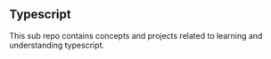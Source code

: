 ## Typescript

This sub repo contains concepts and projects related to learning and understanding typescript.
